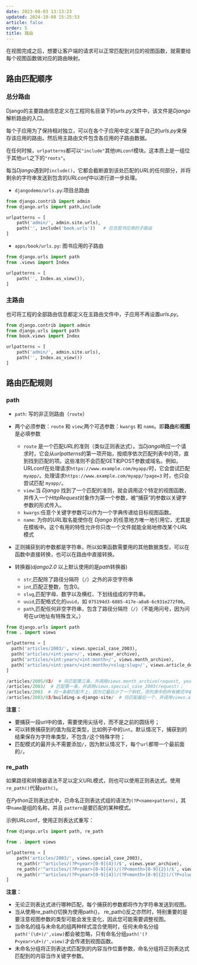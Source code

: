 ```yaml
---
date: 2023-08-03 13:13:23
updated: 2024-10-08 15:25:53
article: false
order: 5
title: 路由
---
```

在视图完成之后，想要让客户端的请求可以正常匹配到对应的视图函数，就需要给每个视图函数做对应的路由映射。

## 路由匹配顺序

### 总分路由

Django的主要路由信息定义在工程同名目录下的*urls.py*文件中，该文件是*Django*解析路由的入口。

每个子应用为了保持相对独立，可以在各个子应用中定义属于自己的*urls.py*来保存该应用的路由。然后用主路由文件包含各应用的子路由数据。

在任何时候，`urlpatterns`都可以`"include"`其他`URLconf`模块。这本质上是一组位于其他`url`之下的`"roots"`。

每当*Django*遇到时`include()`，它都会截断直到该处匹配的*URL*的任何部分，并将剩余的字符串发送到包含的*URLconf*中以进行进一步处理。

- `djangodemo/urls.py`:项目总路由

```python
from django.contrib import admin
from django.urls import path,include

urlpatterns = [
    path('admin/', admin.site.urls),
    path('', include('book.urls'))   # 包含图书应用的子路由	
]
```

- `apps/book/urls.py`: 图书应用的子路由

```python
from django.urls import path
from .views import Index

urlpatterns = [
    path('', Index.as_view()),
]
```

### 主路由

也可将工程的全部路由信息都定义在主路由文件中，子应用不再设置*urls.py*。

```python
from django.contrib import admin
from django.urls import path
from book.views import Index

urlpatterns = [
    path('admin/', admin.site.urls),
    path('', Index.as_view())
]
```

## 路由匹配规则

### path

- `path`: 写的非正则路由（`route`）
- 两个必须参数：`route` 和 `view`;两个可选参数：`kwargs` 和 `name`。即**路由**和**视图**是必填参数

  - `route` 是一个匹配*URL*的准则（类似正则表达式）。当*Django*响应一个请求时，它会从*urlpatterns*的第一项开始，按顺序依次匹配列表中的项，直到找到匹配的项。这些准则不会匹配GET和POST参数或域名。例如，URLconf在处理请求`https://www.example.com/myapp/`时，它会尝试匹配`myapp/`。处理请求`https://www.example.com/myapp/?page=3` 时，也只会尝试匹配 `myapp/`。
  - `view`:当 *Django* 找到了一个匹配的准则，就会调用这个特定的视图函数，并传入一个*HttpRequest*对象作为第一个参数，被“捕获”的参数以关键字参数的形式传入。
  - `kwargs`:任意个关键字参数可以作为一个字典传递给目标视图函数。
  - `name`: 为你的*URL*取名能使你在 *Django* 的任意地方唯一地引用它，尤其是在模板中。这个有用的特性允许你只改一个文件就能全局地修改某个*URL*模式
- 正则捕获到的参数都是字符串，所以如果函数需要用的其他数据类型，可以在函数中直接转换，也可以在路由中直接转换。
- 转换器(*django2.0* 以上默认使用的是*path*转换器)

  - `str`,匹配除了路径分隔符（`/`）之外的非空字符串
  - `int`,匹配正整数，包含0。
  - `slug`,匹配字母、数字以及横杠、下划线组成的字符串。
  - `uuid`,匹配格式化的`uuid`，如 `075194d3-6885-417e-a8a8-6c931e272f00`。
  - `path`,匹配任何非空字符串，包含了路径分隔符（`/`）（不能用问号，因为问号在url地址有特殊含义。）

```python
from django.urls import path
from . import views

urlpatterns = [
  path('articles/2003/', views.special_case_2003),
  path('articles/<int:year>/', views.year_archive),
  path('articles/<int:year>/<int:month>/', views.month_archive),
  path('articles/<int:year>/<int:month>/<slug:slug>/', views.article_detail),
]
```

```python
/articles/2005/03/  # 将匹配第三条，并调用views.month_archive(request, year=2005, month=3)；
/articles/2003/  # 匹配第一条，并调用views.special_case_2003(request)；
/articles/2003  # 将一条都匹配不上，因为它最后少了一个斜杠，而列表中的所有模式中都以斜杠结尾；
/articles/2003/03/building-a-django-site/  # 将匹配最后一个，并调用views.article_detail(request, year=2003, month=3, slug="building-a-django-site"
```

**注意：**

- 要捕获一段url中的值，需要使用尖括号，而不是之前的圆括号；
- 可以转换捕获到的值为指定类型，比如例子中的`int`。默认情况下，捕获到的结果保存为字符串类型，不包含`/`这个特殊字符；
- 匹配模式的最开头不需要添加`/`，因为默认情况下，每个`url`都带一个最前面的`/`。

### re_path

如果路径和转换器语法不足以定义URL模式，则也可以使用正则表达式。使用 `re_path()`代替`path()`。

在*Python*正则表达式中，已命名正则表达式组的语法为`(?P<name>pattern)`，其中`name`是组的名称，并且 `pattern`是要匹配的某种模式。

示例URLconf，使用正则表达式重写：

```python
from django.urls import path, re_path

from . import views

urlpatterns = [
    path('articles/2003/', views.special_case_2003),
    re_path(r'^articles/(?P<year>[0-9]{4})/$', views.year_archive),
    re_path(r'^articles/(?P<year>[0-9]{4})/(?P<month>[0-9]{2})/$', views.month_archive),
    re_path(r'^articles/(?P<year>[0-9]{4})/(?P<month>[0-9]{2})/(?P<slug>[\w-]+)/$', views.article_detail),
]
```

**注意：**

- 无论正则表达式进行哪种匹配，每个捕获的参数都将作为字符串发送到视图。
- 当从使用re_path()切换为使用path()， re_path()反之亦然时，特别重要的是要注意视图参数的类型可能会发生变化，因此您可能需要调整视图。
- 当命名的组与未命名的组两种样式混合使用时，任何未命名分组`path('(\d+)/',view)`都会被忽略，只有命名分组`path('(?P<year>\d+)/',view)`才会传递到视图函数。
- 未命名分组将正则表达式匹配到的内容当作位置参数，命名分组将正则表达式匹配到的内容当作关键字参数。
